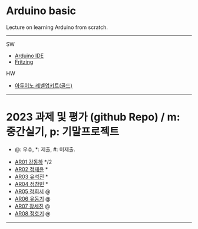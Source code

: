 # Arduino basic
Lecture on learning Arduino from scratch.


---

SW

- [Arduino IDE](https://www.arduino.cc/)
- [Fritzing](http://fritzing.org/download/)

HW

- [아두이노 레벨업키트(골드)](https://www.devicemart.co.kr/goods/view?no=12170416)

---

# 2023 과제 및 평가 (github Repo) / m: 중간실기, p: 기말프로젝트
* @: 우수, *: 제출, #: 미제출.  

- [AR01 강동하](https://github.com/kangdongha2/ar01) */2
- [AR02 정재윤](https://github.com/wjdwodbs1212/AR02) *
- [AR03 유석진](https://github.com/20203310s/AR03) *
- [AR04 정창민](https://github.com/cllcmxx00/ar04) *
- [AR05 정희서](https://github.com/HiSeoJeong/AR05) @
- [AR06 유동기](https://github.com/wtfwtfs/ar06) @
- [AR07 장세진](https://github.com/sejin573/AR07) @
- [AR08 정호기](https://github.com/JeongHogi/AR08a) @


---




